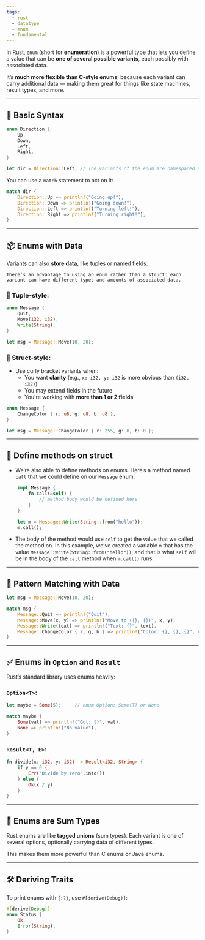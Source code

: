 ```yaml
---
tags:
  - rust
  - datatype
  - enum
  - fundamental
---
```


In Rust, `enum` (short for **enumeration**) is a powerful type that lets you define a value that can be **one of several possible variants**, each possibly with associated data.

It’s **much more flexible than C-style enums**, because each variant can carry additional data — making them great for things like state machines, result types, and more.

---

## 🧱 Basic Syntax

```rust
enum Direction {
    Up,
    Down,
    Left,
    Right,
}
```

```rust
let dir = Direction::Left; // The variants of the enum are namespaced under its identifier
```

You can use a `match` statement to act on it:

```rust
match dir {
    Direction::Up => println!("Going up!"),
    Direction::Down => println!("Going down!"),
    Direction::Left => println!("Turning left!"),
    Direction::Right => println!("Turning right!"),
}
```

---

## 📦 Enums with Data

Variants can also **store data**, like tuples or named fields.

```ad-note
There’s an advantage to using an enum rather than a struct: each variant can have different types and amounts of associated data.
```

### 🎒 Tuple-style:

```rust
enum Message {
    Quit,
    Move(i32, i32),
    Write(String),
}
```

```rust
let msg = Message::Move(10, 20);
```

### 🧾 Struct-style:

- Use curly bracket variants when:
	- You want **clarity** (e.g., `x: i32, y: i32` is more obvious than `(i32, i32)`)
	- You may extend fields in the future
	- You're working with **more than 1 or 2 fields**

```rust
enum Message {
    ChangeColor { r: u8, g: u8, b: u8 },
}
```

```rust
let msg = Message::ChangeColor { r: 255, g: 0, b: 0 };
```

---

## 🦾 Define methods on struct

- We’re also able to define methods on enums. Here’s a method named `call` that we could define on our `Message` enum:

```rust
    impl Message {
        fn call(&self) {
            // method body would be defined here
        }
    }

    let m = Message::Write(String::from("hello"));
    m.call();
```

- The body of the method would use `self` to get the value that we called the method on. In this example, we’ve created a variable `m` that has the value `Message::Write(String::from("hello"))`, and that is what `self` will be in the body of the `call` method when `m.call()` runs.

---

## 🧪 Pattern Matching with Data

```rust
let msg = Message::Move(10, 20);

match msg {
    Message::Quit => println!("Quit"),
    Message::Move(x, y) => println!("Move to ({}, {})", x, y),
    Message::Write(text) => println!("Text: {}", text),
    Message::ChangeColor { r, g, b } => println!("Color: {}, {}, {}", r, g, b),
}
```

---

## ✅ Enums in `Option` and `Result`

Rust’s standard library uses enums heavily:

### `Option<T>`:

```rust
let maybe = Some(5);     // enum Option: Some(T) or None

match maybe {
    Some(val) => println!("Got: {}", val),
    None => println!("No value"),
}
```

### `Result<T, E>`:

```rust
fn divide(x: i32, y: i32) -> Result<i32, String> {
    if y == 0 {
        Err("Divide by zero".into())
    } else {
        Ok(x / y)
    }
}
```

---

## 🧠 Enums are Sum Types

Rust enums are like **tagged unions** (sum types). Each variant is one of several options, optionally carrying data of different types.

This makes them more powerful than C enums or Java enums.

---

## 🛠️ Deriving Traits

To print enums with `{:?}`, use `#[derive(Debug)]`:

```rust
#[derive(Debug)]
enum Status {
    Ok,
    Error(String),
}
